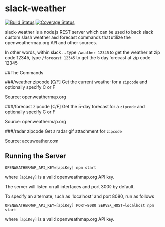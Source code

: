 # slack-weather

[![Build Status](https://travis-ci.org/tschaible/slack-weather.svg?branch=master)](http://travis-ci.org/tschaible/slack-weather?branch=master)
[![Coverage Status](https://coveralls.io/repos/github/tschaible/slack-weather/badge.svg?branch=master)](https://coveralls.io/github/tschaible/slack-weather?branch=master)

slack-weather is a node.js REST server which can be used to back slack custom slash weather and forecast commands that utilize the openweathermap.org API and other sources.

In other words, within slack ... type `/weather 12345` to get the weather at zip code 12345, type `/forecast 12345` to get the 5 day forecast at zip code 12345 


##The Commands

###/weather zipcode [C/F]
Get the current weather for a `zipcode` and optionally specify C or F

Source: openweathermap.org

###/forecast zipcode [C/F]
Get the 5-day forecast for a `zipcode` and optionally specify C or F

Source: openweathermap.org

###/radar zipcode
Get a radar gif attachment for `zipcode`

Source: accuweather.com

## Running the Server
```
OPENWEATHERMAP_API_KEY=[apiKey] npm start
```
where `[apiKey]` is a valid openweathmap.org API key.  

The server will listen on all interfaces and port 3000 by default.



To specify an alternate, such as 'localhost' and port 8080, run as follows
```
OPENWEATHERMAP_API_KEY=[apiKey] PORT=8080 SERVER_HOST=localhost npm start
```
where `[apiKey]` is a valid openweathmap.org API key.  